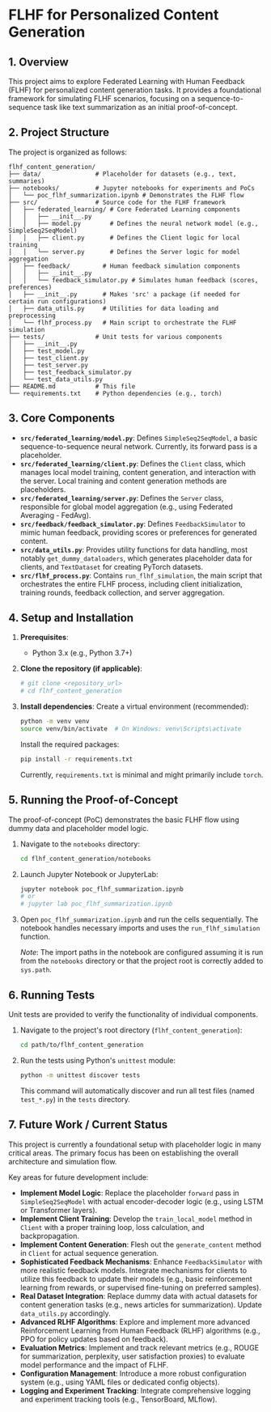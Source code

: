 # FLHF for Personalized Content Generation

## 1. Overview
This project aims to explore Federated Learning with Human Feedback (FLHF) for personalized content generation tasks. It provides a foundational framework for simulating FLHF scenarios, focusing on a sequence-to-sequence task like text summarization as an initial proof-of-concept.

## 2. Project Structure
The project is organized as follows:

```
flhf_content_generation/
├── data/               # Placeholder for datasets (e.g., text, summaries)
├── notebooks/          # Jupyter notebooks for experiments and PoCs
│   └── poc_flhf_summarization.ipynb # Demonstrates the FLHF flow
├── src/                # Source code for the FLHF framework
│   ├── federated_learning/ # Core Federated Learning components
│   │   ├── __init__.py
│   │   ├── model.py        # Defines the neural network model (e.g., SimpleSeq2SeqModel)
│   │   ├── client.py       # Defines the Client logic for local training
│   │   └── server.py       # Defines the Server logic for model aggregation
│   ├── feedback/         # Human feedback simulation components
│   │   ├── __init__.py
│   │   └── feedback_simulator.py # Simulates human feedback (scores, preferences)
│   ├── __init__.py       # Makes 'src' a package (if needed for certain run configurations)
│   ├── data_utils.py     # Utilities for data loading and preprocessing
│   └── flhf_process.py   # Main script to orchestrate the FLHF simulation
├── tests/              # Unit tests for various components
│   ├── __init__.py
│   ├── test_model.py
│   ├── test_client.py
│   ├── test_server.py
│   ├── test_feedback_simulator.py
│   └── test_data_utils.py
├── README.md           # This file
└── requirements.txt    # Python dependencies (e.g., torch)
```

## 3. Core Components

*   **`src/federated_learning/model.py`**: Defines `SimpleSeq2SeqModel`, a basic sequence-to-sequence neural network. Currently, its forward pass is a placeholder.
*   **`src/federated_learning/client.py`**: Defines the `Client` class, which manages local model training, content generation, and interaction with the server. Local training and content generation methods are placeholders.
*   **`src/federated_learning/server.py`**: Defines the `Server` class, responsible for global model aggregation (e.g., using Federated Averaging - FedAvg).
*   **`src/feedback/feedback_simulator.py`**: Defines `FeedbackSimulator` to mimic human feedback, providing scores or preferences for generated content.
*   **`src/data_utils.py`**: Provides utility functions for data handling, most notably `get_dummy_dataloaders`, which generates placeholder data for clients, and `TextDataset` for creating PyTorch datasets.
*   **`src/flhf_process.py`**: Contains `run_flhf_simulation`, the main script that orchestrates the entire FLHF process, including client initialization, training rounds, feedback collection, and server aggregation.

## 4. Setup and Installation

1.  **Prerequisites**:
    *   Python 3.x (e.g., Python 3.7+)

2.  **Clone the repository (if applicable)**:
    ```bash
    # git clone <repository_url>
    # cd flhf_content_generation
    ```

3.  **Install dependencies**:
    Create a virtual environment (recommended):
    ```bash
    python -m venv venv
    source venv/bin/activate  # On Windows: venv\Scripts\activate
    ```
    Install the required packages:
    ```bash
    pip install -r requirements.txt
    ```
    Currently, `requirements.txt` is minimal and might primarily include `torch`.

## 5. Running the Proof-of-Concept

The proof-of-concept (PoC) demonstrates the basic FLHF flow using dummy data and placeholder model logic.

1.  Navigate to the `notebooks` directory:
    ```bash
    cd flhf_content_generation/notebooks
    ```
2.  Launch Jupyter Notebook or JupyterLab:
    ```bash
    jupyter notebook poc_flhf_summarization.ipynb
    # or
    # jupyter lab poc_flhf_summarization.ipynb
    ```
3.  Open `poc_flhf_summarization.ipynb` and run the cells sequentially. The notebook handles necessary imports and uses the `run_flhf_simulation` function.

    *Note*: The import paths in the notebook are configured assuming it is run from the `notebooks` directory or that the project root is correctly added to `sys.path`.

## 6. Running Tests

Unit tests are provided to verify the functionality of individual components.

1.  Navigate to the project's root directory (`flhf_content_generation`):
    ```bash
    cd path/to/flhf_content_generation
    ```
2.  Run the tests using Python's `unittest` module:
    ```bash
    python -m unittest discover tests
    ```
    This command will automatically discover and run all test files (named `test_*.py`) in the `tests` directory.

## 7. Future Work / Current Status

This project is currently a foundational setup with placeholder logic in many critical areas. The primary focus has been on establishing the overall architecture and simulation flow.

Key areas for future development include:
*   **Implement Model Logic**: Replace the placeholder `forward` pass in `SimpleSeq2SeqModel` with actual encoder-decoder logic (e.g., using LSTM or Transformer layers).
*   **Implement Client Training**: Develop the `train_local_model` method in `Client` with a proper training loop, loss calculation, and backpropagation.
*   **Implement Content Generation**: Flesh out the `generate_content` method in `Client` for actual sequence generation.
*   **Sophisticated Feedback Mechanisms**: Enhance `FeedbackSimulator` with more realistic feedback models. Integrate mechanisms for clients to utilize this feedback to update their models (e.g., basic reinforcement learning from rewards, or supervised fine-tuning on preferred samples).
*   **Real Dataset Integration**: Replace dummy data with actual datasets for content generation tasks (e.g., news articles for summarization). Update `data_utils.py` accordingly.
*   **Advanced RLHF Algorithms**: Explore and implement more advanced Reinforcement Learning from Human Feedback (RLHF) algorithms (e.g., PPO for policy updates based on feedback).
*   **Evaluation Metrics**: Implement and track relevant metrics (e.g., ROUGE for summarization, perplexity, user satisfaction proxies) to evaluate model performance and the impact of FLHF.
*   **Configuration Management**: Introduce a more robust configuration system (e.g., using YAML files or dedicated config objects).
*   **Logging and Experiment Tracking**: Integrate comprehensive logging and experiment tracking tools (e.g., TensorBoard, MLflow).
